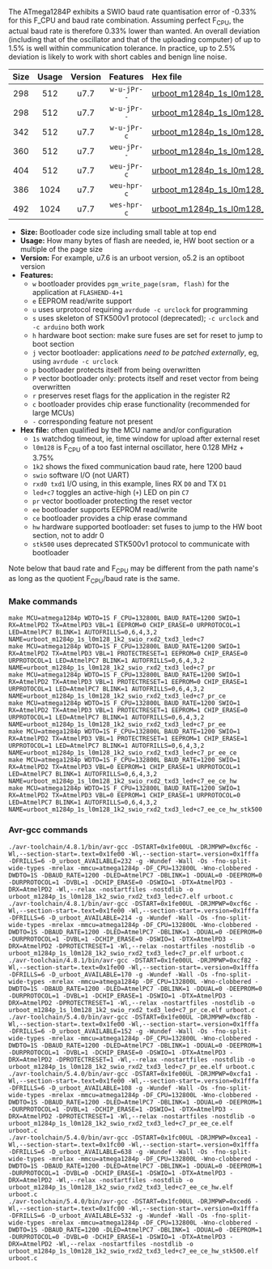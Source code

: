 The ATmega1284P exhibits a SWIO baud rate quantisation error of -0.33% for this F_CPU and baud rate combination. Assuming perfect F<sub>CPU</sub>, the actual baud rate is therefore 0.33% lower than wanted. An overall deviation (including that of the oscillator and that of the uploading computer) of up to 1.5% is well within communication tolerance. In practice, up to 2.5% deviation is likely to work with short cables and benign line noise.

|Size|Usage|Version|Features|Hex file|
|:-:|:-:|:-:|:-:|:--|
|298|512|u7.7|`w-u-jPr--`|[urboot_m1284p_1s_l0m128_1k2_swio_rxd2_txd3_led+c7.hex](https://raw.githubusercontent.com/stefanrueger/urboot.hex/main/u7.7/mcus/atmega1284p/watchdog_1_s/internal_oscillator_l%2B3.75%25/%2B0m128000_hz/%2B%2B%2B1k2_baud/uart1_rxd2_txd3/led%2Bc7/urboot_m1284p_1s_l0m128_1k2_swio_rxd2_txd3_led%2Bc7.hex)|
|298|512|u7.7|`w-u-jPr--`|[urboot_m1284p_1s_l0m128_1k2_swio_rxd2_txd3_led+c7_pr.hex](https://raw.githubusercontent.com/stefanrueger/urboot.hex/main/u7.7/mcus/atmega1284p/watchdog_1_s/internal_oscillator_l%2B3.75%25/%2B0m128000_hz/%2B%2B%2B1k2_baud/uart1_rxd2_txd3/led%2Bc7/urboot_m1284p_1s_l0m128_1k2_swio_rxd2_txd3_led%2Bc7_pr.hex)|
|342|512|u7.7|`w-u-jPr-c`|[urboot_m1284p_1s_l0m128_1k2_swio_rxd2_txd3_led+c7_pr_ce.hex](https://raw.githubusercontent.com/stefanrueger/urboot.hex/main/u7.7/mcus/atmega1284p/watchdog_1_s/internal_oscillator_l%2B3.75%25/%2B0m128000_hz/%2B%2B%2B1k2_baud/uart1_rxd2_txd3/led%2Bc7/urboot_m1284p_1s_l0m128_1k2_swio_rxd2_txd3_led%2Bc7_pr_ce.hex)|
|360|512|u7.7|`weu-jPr--`|[urboot_m1284p_1s_l0m128_1k2_swio_rxd2_txd3_led+c7_pr_ee.hex](https://raw.githubusercontent.com/stefanrueger/urboot.hex/main/u7.7/mcus/atmega1284p/watchdog_1_s/internal_oscillator_l%2B3.75%25/%2B0m128000_hz/%2B%2B%2B1k2_baud/uart1_rxd2_txd3/led%2Bc7/urboot_m1284p_1s_l0m128_1k2_swio_rxd2_txd3_led%2Bc7_pr_ee.hex)|
|404|512|u7.7|`weu-jPr-c`|[urboot_m1284p_1s_l0m128_1k2_swio_rxd2_txd3_led+c7_pr_ee_ce.hex](https://raw.githubusercontent.com/stefanrueger/urboot.hex/main/u7.7/mcus/atmega1284p/watchdog_1_s/internal_oscillator_l%2B3.75%25/%2B0m128000_hz/%2B%2B%2B1k2_baud/uart1_rxd2_txd3/led%2Bc7/urboot_m1284p_1s_l0m128_1k2_swio_rxd2_txd3_led%2Bc7_pr_ee_ce.hex)|
|386|1024|u7.7|`weu-hpr-c`|[urboot_m1284p_1s_l0m128_1k2_swio_rxd2_txd3_led+c7_ee_ce_hw.hex](https://raw.githubusercontent.com/stefanrueger/urboot.hex/main/u7.7/mcus/atmega1284p/watchdog_1_s/internal_oscillator_l%2B3.75%25/%2B0m128000_hz/%2B%2B%2B1k2_baud/uart1_rxd2_txd3/led%2Bc7/urboot_m1284p_1s_l0m128_1k2_swio_rxd2_txd3_led%2Bc7_ee_ce_hw.hex)|
|492|1024|u7.7|`wes-hpr-c`|[urboot_m1284p_1s_l0m128_1k2_swio_rxd2_txd3_led+c7_ee_ce_hw_stk500.hex](https://raw.githubusercontent.com/stefanrueger/urboot.hex/main/u7.7/mcus/atmega1284p/watchdog_1_s/internal_oscillator_l%2B3.75%25/%2B0m128000_hz/%2B%2B%2B1k2_baud/uart1_rxd2_txd3/led%2Bc7/urboot_m1284p_1s_l0m128_1k2_swio_rxd2_txd3_led%2Bc7_ee_ce_hw_stk500.hex)|

- **Size:** Bootloader code size including small table at top end
- **Usage:** How many bytes of flash are needed, ie, HW boot section or a multiple of the page size
- **Version:** For example, u7.6 is an urboot version, o5.2 is an optiboot version
- **Features:**
  + `w` bootloader provides `pgm_write_page(sram, flash)` for the application at `FLASHEND-4+1`
  + `e` EEPROM read/write support
  + `u` uses urprotocol requiring `avrdude -c urclock` for programming
  + `s` uses skeleton of STK500v1 protocol (deprecated); `-c urclock` and `-c arduino` both work
  + `h` hardware boot section: make sure fuses are set for reset to jump to boot section
  + `j` vector bootloader: applications *need to be patched externally*, eg, using `avrdude -c urclock`
  + `p` bootloader protects itself from being overwritten
  + `P` vector bootloader only: protects itself and reset vector from being overwritten
  + `r` preserves reset flags for the application in the register R2
  + `c` bootloader provides chip erase functionality (recommended for large MCUs)
  + `-` corresponding feature not present
- **Hex file:** often qualified by the MCU name and/or configuration
  + `1s` watchdog timeout, ie, time window for upload after external reset
  + `l0m128` is F<sub>CPU</sub> of a too fast internal oscillator, here 0.128 MHz + 3.75%
  + `1k2` shows the fixed communication baud rate, here 1200 baud
  + `swio` software I/O (not UART)
  + `rxd0 txd1` I/O using, in this example, lines RX `D0` and TX `D1`
  + `led+c7` toggles an active-high (`+`) LED on pin `C7`
  + `pr` vector bootloader protecting the reset vector
  + `ee` bootloader supports EEPROM read/write
  + `ce` bootloader provides a chip erase command
  + `hw` hardware supported bootloader: set fuses to jump to the HW boot section, not to addr 0
  + `stk500` uses deprecated STK500v1 protocol to communicate with bootloader


Note below that baud rate and F<sub>CPU</sub> may be different from the path name's as long as the quotient F<sub>CPU</sub>/baud rate is the same.

### Make commands
```
make MCU=atmega1284p WDTO=1S F_CPU=132800L BAUD_RATE=1200 SWIO=1 RX=AtmelPD2 TX=AtmelPD3 VBL=1 EEPROM=0 CHIP_ERASE=0 URPROTOCOL=1 LED=AtmelPC7 BLINK=1 AUTOFRILLS=0,6,4,3,2 NAME=urboot_m1284p_1s_l0m128_1k2_swio_rxd2_txd3_led+c7
make MCU=atmega1284p WDTO=1S F_CPU=132800L BAUD_RATE=1200 SWIO=1 RX=AtmelPD2 TX=AtmelPD3 VBL=1 PROTECTRESET=1 EEPROM=0 CHIP_ERASE=0 URPROTOCOL=1 LED=AtmelPC7 BLINK=1 AUTOFRILLS=0,6,4,3,2 NAME=urboot_m1284p_1s_l0m128_1k2_swio_rxd2_txd3_led+c7_pr
make MCU=atmega1284p WDTO=1S F_CPU=132800L BAUD_RATE=1200 SWIO=1 RX=AtmelPD2 TX=AtmelPD3 VBL=1 PROTECTRESET=1 EEPROM=0 CHIP_ERASE=1 URPROTOCOL=1 LED=AtmelPC7 BLINK=1 AUTOFRILLS=0,6,4,3,2 NAME=urboot_m1284p_1s_l0m128_1k2_swio_rxd2_txd3_led+c7_pr_ce
make MCU=atmega1284p WDTO=1S F_CPU=132800L BAUD_RATE=1200 SWIO=1 RX=AtmelPD2 TX=AtmelPD3 VBL=1 PROTECTRESET=1 EEPROM=1 CHIP_ERASE=0 URPROTOCOL=1 LED=AtmelPC7 BLINK=1 AUTOFRILLS=0,6,4,3,2 NAME=urboot_m1284p_1s_l0m128_1k2_swio_rxd2_txd3_led+c7_pr_ee
make MCU=atmega1284p WDTO=1S F_CPU=132800L BAUD_RATE=1200 SWIO=1 RX=AtmelPD2 TX=AtmelPD3 VBL=1 PROTECTRESET=1 EEPROM=1 CHIP_ERASE=1 URPROTOCOL=1 LED=AtmelPC7 BLINK=1 AUTOFRILLS=0,6,4,3,2 NAME=urboot_m1284p_1s_l0m128_1k2_swio_rxd2_txd3_led+c7_pr_ee_ce
make MCU=atmega1284p WDTO=1S F_CPU=132800L BAUD_RATE=1200 SWIO=1 RX=AtmelPD2 TX=AtmelPD3 VBL=0 EEPROM=1 CHIP_ERASE=1 URPROTOCOL=1 LED=AtmelPC7 BLINK=1 AUTOFRILLS=0,6,4,3,2 NAME=urboot_m1284p_1s_l0m128_1k2_swio_rxd2_txd3_led+c7_ee_ce_hw
make MCU=atmega1284p WDTO=1S F_CPU=132800L BAUD_RATE=1200 SWIO=1 RX=AtmelPD2 TX=AtmelPD3 VBL=0 EEPROM=1 CHIP_ERASE=1 URPROTOCOL=0 LED=AtmelPC7 BLINK=1 AUTOFRILLS=0,6,4,3,2 NAME=urboot_m1284p_1s_l0m128_1k2_swio_rxd2_txd3_led+c7_ee_ce_hw_stk500
```

### Avr-gcc commands
```
./avr-toolchain/4.8.1/bin/avr-gcc -DSTART=0x1fe00UL -DRJMPWP=0xcf6c -Wl,--section-start=.text=0x1fe00 -Wl,--section-start=.version=0x1fffa -DFRILLS=6 -D_urboot_AVAILABLE=232 -g -Wundef -Wall -Os -fno-split-wide-types -mrelax -mmcu=atmega1284p -DF_CPU=132800L -Wno-clobbered -DWDTO=1S -DBAUD_RATE=1200 -DLED=AtmelPC7 -DBLINK=1 -DDUAL=0 -DEEPROM=0 -DURPROTOCOL=1 -DVBL=1 -DCHIP_ERASE=0 -DSWIO=1 -DTX=AtmelPD3 -DRX=AtmelPD2 -Wl,--relax -nostartfiles -nostdlib -o urboot_m1284p_1s_l0m128_1k2_swio_rxd2_txd3_led+c7.elf urboot.c
./avr-toolchain/4.8.1/bin/avr-gcc -DSTART=0x1fe00UL -DRJMPWP=0xcf6c -Wl,--section-start=.text=0x1fe00 -Wl,--section-start=.version=0x1fffa -DFRILLS=6 -D_urboot_AVAILABLE=214 -g -Wundef -Wall -Os -fno-split-wide-types -mrelax -mmcu=atmega1284p -DF_CPU=132800L -Wno-clobbered -DWDTO=1S -DBAUD_RATE=1200 -DLED=AtmelPC7 -DBLINK=1 -DDUAL=0 -DEEPROM=0 -DURPROTOCOL=1 -DVBL=1 -DCHIP_ERASE=0 -DSWIO=1 -DTX=AtmelPD3 -DRX=AtmelPD2 -DPROTECTRESET=1 -Wl,--relax -nostartfiles -nostdlib -o urboot_m1284p_1s_l0m128_1k2_swio_rxd2_txd3_led+c7_pr.elf urboot.c
./avr-toolchain/4.8.1/bin/avr-gcc -DSTART=0x1fe00UL -DRJMPWP=0xcf82 -Wl,--section-start=.text=0x1fe00 -Wl,--section-start=.version=0x1fffa -DFRILLS=6 -D_urboot_AVAILABLE=170 -g -Wundef -Wall -Os -fno-split-wide-types -mrelax -mmcu=atmega1284p -DF_CPU=132800L -Wno-clobbered -DWDTO=1S -DBAUD_RATE=1200 -DLED=AtmelPC7 -DBLINK=1 -DDUAL=0 -DEEPROM=0 -DURPROTOCOL=1 -DVBL=1 -DCHIP_ERASE=1 -DSWIO=1 -DTX=AtmelPD3 -DRX=AtmelPD2 -DPROTECTRESET=1 -Wl,--relax -nostartfiles -nostdlib -o urboot_m1284p_1s_l0m128_1k2_swio_rxd2_txd3_led+c7_pr_ce.elf urboot.c
./avr-toolchain/5.4.0/bin/avr-gcc -DSTART=0x1fe00UL -DRJMPWP=0xcf8b -Wl,--section-start=.text=0x1fe00 -Wl,--section-start=.version=0x1fffa -DFRILLS=6 -D_urboot_AVAILABLE=152 -g -Wundef -Wall -Os -fno-split-wide-types -mrelax -mmcu=atmega1284p -DF_CPU=132800L -Wno-clobbered -DWDTO=1S -DBAUD_RATE=1200 -DLED=AtmelPC7 -DBLINK=1 -DDUAL=0 -DEEPROM=1 -DURPROTOCOL=1 -DVBL=1 -DCHIP_ERASE=0 -DSWIO=1 -DTX=AtmelPD3 -DRX=AtmelPD2 -DPROTECTRESET=1 -Wl,--relax -nostartfiles -nostdlib -o urboot_m1284p_1s_l0m128_1k2_swio_rxd2_txd3_led+c7_pr_ee.elf urboot.c
./avr-toolchain/5.4.0/bin/avr-gcc -DSTART=0x1fe00UL -DRJMPWP=0xcfa1 -Wl,--section-start=.text=0x1fe00 -Wl,--section-start=.version=0x1fffa -DFRILLS=6 -D_urboot_AVAILABLE=108 -g -Wundef -Wall -Os -fno-split-wide-types -mrelax -mmcu=atmega1284p -DF_CPU=132800L -Wno-clobbered -DWDTO=1S -DBAUD_RATE=1200 -DLED=AtmelPC7 -DBLINK=1 -DDUAL=0 -DEEPROM=1 -DURPROTOCOL=1 -DVBL=1 -DCHIP_ERASE=1 -DSWIO=1 -DTX=AtmelPD3 -DRX=AtmelPD2 -DPROTECTRESET=1 -Wl,--relax -nostartfiles -nostdlib -o urboot_m1284p_1s_l0m128_1k2_swio_rxd2_txd3_led+c7_pr_ee_ce.elf urboot.c
./avr-toolchain/5.4.0/bin/avr-gcc -DSTART=0x1fc00UL -DRJMPWP=0xcea1 -Wl,--section-start=.text=0x1fc00 -Wl,--section-start=.version=0x1fffa -DFRILLS=6 -D_urboot_AVAILABLE=638 -g -Wundef -Wall -Os -fno-split-wide-types -mrelax -mmcu=atmega1284p -DF_CPU=132800L -Wno-clobbered -DWDTO=1S -DBAUD_RATE=1200 -DLED=AtmelPC7 -DBLINK=1 -DDUAL=0 -DEEPROM=1 -DURPROTOCOL=1 -DVBL=0 -DCHIP_ERASE=1 -DSWIO=1 -DTX=AtmelPD3 -DRX=AtmelPD2 -Wl,--relax -nostartfiles -nostdlib -o urboot_m1284p_1s_l0m128_1k2_swio_rxd2_txd3_led+c7_ee_ce_hw.elf urboot.c
./avr-toolchain/5.4.0/bin/avr-gcc -DSTART=0x1fc00UL -DRJMPWP=0xced6 -Wl,--section-start=.text=0x1fc00 -Wl,--section-start=.version=0x1fffa -DFRILLS=6 -D_urboot_AVAILABLE=532 -g -Wundef -Wall -Os -fno-split-wide-types -mrelax -mmcu=atmega1284p -DF_CPU=132800L -Wno-clobbered -DWDTO=1S -DBAUD_RATE=1200 -DLED=AtmelPC7 -DBLINK=1 -DDUAL=0 -DEEPROM=1 -DURPROTOCOL=0 -DVBL=0 -DCHIP_ERASE=1 -DSWIO=1 -DTX=AtmelPD3 -DRX=AtmelPD2 -Wl,--relax -nostartfiles -nostdlib -o urboot_m1284p_1s_l0m128_1k2_swio_rxd2_txd3_led+c7_ee_ce_hw_stk500.elf urboot.c
```

